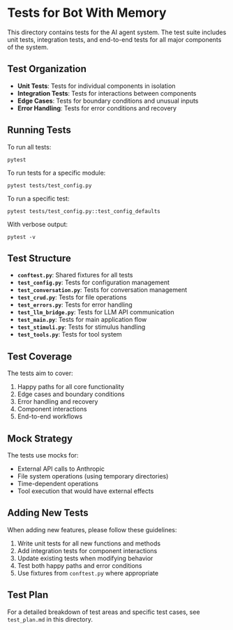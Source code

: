 # Tests for Bot With Memory

This directory contains tests for the AI agent system. The test suite includes unit tests, integration tests, and end-to-end tests for all major components of the system.

## Test Organization

- **Unit Tests**: Tests for individual components in isolation
- **Integration Tests**: Tests for interactions between components
- **Edge Cases**: Tests for boundary conditions and unusual inputs
- **Error Handling**: Tests for error conditions and recovery

## Running Tests

To run all tests:

```
pytest
```

To run tests for a specific module:

```
pytest tests/test_config.py
```

To run a specific test:

```
pytest tests/test_config.py::test_config_defaults
```

With verbose output:

```
pytest -v
```

## Test Structure

- **`conftest.py`**: Shared fixtures for all tests
- **`test_config.py`**: Tests for configuration management
- **`test_conversation.py`**: Tests for conversation management
- **`test_crud.py`**: Tests for file operations
- **`test_errors.py`**: Tests for error handling
- **`test_llm_bridge.py`**: Tests for LLM API communication
- **`test_main.py`**: Tests for main application flow
- **`test_stimuli.py`**: Tests for stimulus handling
- **`test_tools.py`**: Tests for tool system

## Test Coverage

The tests aim to cover:

1. Happy paths for all core functionality
2. Edge cases and boundary conditions
3. Error handling and recovery
4. Component interactions
5. End-to-end workflows

## Mock Strategy

The tests use mocks for:

- External API calls to Anthropic
- File system operations (using temporary directories)
- Time-dependent operations
- Tool execution that would have external effects

## Adding New Tests

When adding new features, please follow these guidelines:

1. Write unit tests for all new functions and methods
2. Add integration tests for component interactions
3. Update existing tests when modifying behavior
4. Test both happy paths and error conditions
5. Use fixtures from `conftest.py` where appropriate

## Test Plan

For a detailed breakdown of test areas and specific test cases, see `test_plan.md` in this directory.
